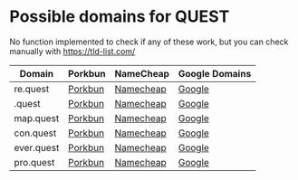 # Possible domains for QUEST

No function implemented to check if any of these work, but you can check manually with https://tld-list.com/

| Domain | Porkbun | NameCheap | Google Domains |
|---|---|---|---|
| re.quest | [Porkbun](https://porkbun.com/checkout/search?prb=e814663da1&tlds=&idnLanguage=&search=search&q=re.quest) | [Namecheap](https://www.namecheap.com/domains/registration/results/?domain=re.quest) | [Google](https://domains.google.com/registrar/search?searchTerm=re.quest) |
| .quest | [Porkbun](https://porkbun.com/checkout/search?prb=e814663da1&tlds=&idnLanguage=&search=search&q=.quest) | [Namecheap](https://www.namecheap.com/domains/registration/results/?domain=.quest) | [Google](https://domains.google.com/registrar/search?searchTerm=.quest) |
| map.quest | [Porkbun](https://porkbun.com/checkout/search?prb=e814663da1&tlds=&idnLanguage=&search=search&q=map.quest) | [Namecheap](https://www.namecheap.com/domains/registration/results/?domain=map.quest) | [Google](https://domains.google.com/registrar/search?searchTerm=map.quest) |
| con.quest | [Porkbun](https://porkbun.com/checkout/search?prb=e814663da1&tlds=&idnLanguage=&search=search&q=con.quest) | [Namecheap](https://www.namecheap.com/domains/registration/results/?domain=con.quest) | [Google](https://domains.google.com/registrar/search?searchTerm=con.quest) |
| ever.quest | [Porkbun](https://porkbun.com/checkout/search?prb=e814663da1&tlds=&idnLanguage=&search=search&q=ever.quest) | [Namecheap](https://www.namecheap.com/domains/registration/results/?domain=ever.quest) | [Google](https://domains.google.com/registrar/search?searchTerm=ever.quest) |
| pro.quest | [Porkbun](https://porkbun.com/checkout/search?prb=e814663da1&tlds=&idnLanguage=&search=search&q=pro.quest) | [Namecheap](https://www.namecheap.com/domains/registration/results/?domain=pro.quest) | [Google](https://domains.google.com/registrar/search?searchTerm=pro.quest) |
